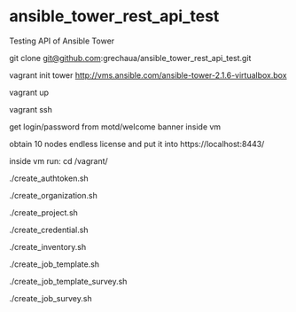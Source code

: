 # ansible_tower_rest_api_test
Testing API of Ansible Tower

git clone git@github.com:grechaua/ansible_tower_rest_api_test.git

vagrant init tower http://vms.ansible.com/ansible-tower-2.1.6-virtualbox.box

vagrant up

vagrant ssh

get login/password from motd/welcome banner inside vm

obtain 10 nodes endless license and put it into https://localhost:8443/

inside vm run:
cd /vagrant/

./create_authtoken.sh

./create_organization.sh

./create_project.sh

./create_credential.sh

./create_inventory.sh

./create_job_template.sh

./create_job_template_survey.sh

./create_job_survey.sh


